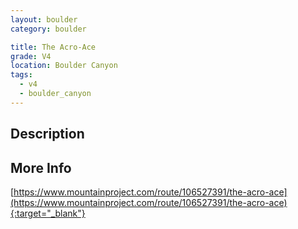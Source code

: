 ```yaml
---
layout: boulder
category: boulder

title: The Acro-Ace
grade: V4
location: Boulder Canyon
tags:
  - v4
  - boulder_canyon
---
```


## Description


## More Info
[https://www.mountainproject.com/route/106527391/the-acro-ace](https://www.mountainproject.com/route/106527391/the-acro-ace){:target="_blank"}
